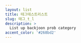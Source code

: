 ```yaml
---
layout: list
title: 테그테스트리스트
slug: 태그_t_l
description: >
  List up backjoon prob category
accent_color: '#268bd2'
---
```


